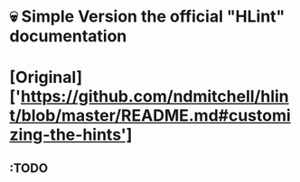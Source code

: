 # 💀 Simple Version the official "HLint" documentation

# [Original]['https://github.com/ndmitchell/hlint/blob/master/README.md#customizing-the-hints']

## :TODO